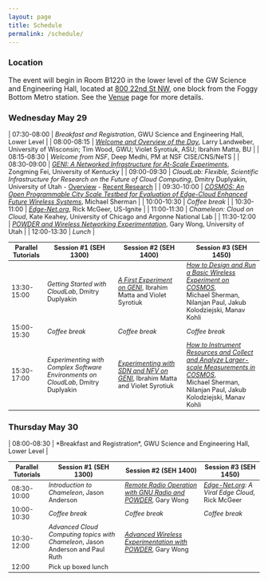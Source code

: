 ```yaml
---
layout: page
title: Schedule
permalink: /schedule/
---
```


### Location
The event will begin in Room B1220 in the lower level of the GW Science and Engineering Hall, located at [800 22nd St NW](https://goo.gl/maps/MF9dwPWCxDzmwpc79), one block from the Foggy Bottom Metro station.  See the [Venue](../venue) page for more details.

### Wednesday May 29

<div style='font-size:90%'>

| 07:30-08:00	| *Breakfast and Registration*, GWU Science and Engineering Hall, Lower Level |
| 08:00-08:15	| *[Welcome and Overview of the Day](/slides/MERIF-Welcome.pptx)*, Larry Landweber, University of Wisconsin; Tim Wood, GWU; Violet Syrotiuk, ASU; Ibrahim Matta, BU |
| 08:15-08:30	| *Welcome from NSF*, Deep Medhi, PM at NSF CISE/CNS/NeTS |
| 08:30-09:00	| *[GENI: A Networked Infrastructure for At-Scale Experiments](/slides/merif2019_geni.pptx)*, Zongming Fei, University of Kentucky |
| 09:00-09:30	| *CloudLab: Flexible, Scientific Infrastructure for Research on the Future of Cloud Computing*, Dmitry Duplyakin, University of Utah - [Overview](/slides/cloudlab-overview-merif.pptx) - [Recent Research](/slides/CloudLab-RecentResearch-Intro.pdf) |
| 09:30-10:00	| *[COSMOS: An Open Programmable City Scale Testbed for Evaluation of Edge-Cloud Enhanced Future Wireless Systems](/slides/2019-05-28-ORBIT-COSMOS-Intro.pptx)*, Michael Sherman |
| 10:00-10:30	| *Coffee break* |
| 10:30-11:00	| *[Edge-Net.org](https://docs.google.com/presentation/d/1eeWsCz0iU_Cqeq-hgAknT2j3vJoyXV0C_3SLQ01yJZo/edit#slide=id.p1)*, Rick McGeer, US-Ignite |
| 11:00-11:30	| *Chameleon: Cloud on Cloud*, Kate Keahey, University of Chicago and Argonne National Lab |
| 11:30-12:00	| *[POWDER and Wireless Networking Experimentation](/slides/powder.pdf)*, Gary Wong, University of Utah |
| 12:00-13:30	| *Lunch* |

| Parallel Tutorials	| Session #1 (SEH 1300) |	Session #2  (SEH 1400) |	Session #3 (SEH 1450) |
| --- | --- | --- | --- |
| 13:30-15:00 | *Getting Started with CloudLab*, Dmitry Duplyakin |	*[A First Experiment on GENI](/slides/Intro-to-GENI-MERIF.pptx)*, Ibrahim Matta and Violet Syrotiuk |	*[How to Design and Run a Basic Wireless Experiment on COSMOS](/slides/2019-05-28-MERIF-Workshop-Tutorial-1.pptx)*, <br> Michael Sherman, Nilanjan Paul, Jakub Kolodziejski, Manav Kohli |
| 15:00-15:30 |	*Coffee break* |	*Coffee break* |	*Coffee break* |
| 15:30-17:00 |	*Experimenting with Complex Software Environments on CloudLab*, Dmitry Duplyakin |	*[Experimenting with SDN and NFV on GENI](http://tinyurl.com/geninfv)*, Ibrahim Matta and Violet Syrotiuk |	*[How to Instrument Resources and Collect and Analyze Larger-scale Measurements in COSMOS](/slides/2019-05-28-MERIF-Workshop-Tutorial-2.pptx)*, <br> Michael Sherman, Nilanjan Paul, Jakub Kolodziejski, Manav Kohli |


</div>

### Thursday May 30

<div style='font-size:90%'>
| 08:00-08:30	| *Breakfast and Registration*, GWU Science and Engineering Hall, Lower Level |


| Parallel Tutorials	| Session #1 (SEH 1300) |	Session #2  (SEH 1400) |	Session #3 (SEH 1450) |
| --- | --- | --- | --- |
| 08:30-10:00|	 *Introduction to Chameleon*, Jason Anderson|	 *[Remote Radio Operation with GNU Radio and POWDER](/slides/powder-notes-1.pdf)*, Gary Wong |	*[Edge-Net.org](https://docs.google.com/presentation/d/1r1zrdd0w7qdSJyNeX6UTFJ74P2brj0d3WV07OHpH6Bw/edit#slide=id.p1): A Viral Edge Cloud*, Rick McGeer|
| 10:00-10:30|	 *Coffee break*|	*Coffee break*|	 *Coffee break*|
| 10:30-12:00|	 *Advanced Cloud Computing topics with Chameleon*, Jason Anderson and Paul Ruth|	*[Advanced Wireless Experimentation with POWDER](/slides/powder-notes-2.pdf)*, Gary Wong |   |
| 12:00|	 Pick up boxed lunch| |  <img src="/assets/img/1x1.png" width="400px" height="1px"> |

</div>
